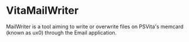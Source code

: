 # VitaMailWriter
MailWriter is a tool aiming to write or overwrite files on PSVita's memcard (known as ux0) through the Email application.
